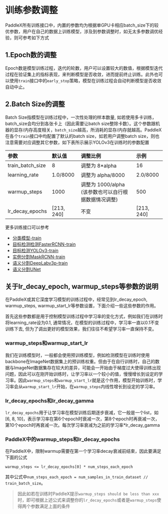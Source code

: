 # 训练参数调整

PaddleX所有训练接口中，内置的参数均为根据单GPU卡相应batch_size下的较优参数，用户在自己的数据上训练模型，涉及到参数调整时，如无太多参数调优经验，则可参考如下方式

## 1.Epoch数的调整
Epoch数是模型训练过程，迭代的轮数，用户可以设置较大的数值，根据模型迭代过程在验证集上的指标表现，来判断模型是否收敛，进而提前终止训练。此外也可以使用`train`接口中的`early_stop`策略，模型在训练过程会自动判断模型是否收敛自动中止。

## 2.Batch Size的调整
Batch Size指模型在训练过程中，一次性处理的样本数量, 如若使用多卡训练， batch_size会均分到各张卡上（因此需要让batch size整除卡数）。这个参数跟机器的显存/内存高度相关，`batch_size`越高，所消耗的显存/内存就越高。PaddleX在各个`train`接口中均配置了默认的batch size，如若用户调整batch size，则也注意需要对应调整其它参数，如下表所示展示YOLOv3在训练时的参数配置

|       参数       |     默认值    |      调整比例       |      示例     |
|:---------------- | :------------ | :------------------ | :------------ |
| train_batch_size |      8        |   调整为 8*alpha    |      16       |
| learning_rate    |    1.0/8000   |   调整为 alpha/8000 |    2.0/8000   |
| warmup_steps     |    1000       |   调整为 1000/alpha<br>(该参数也可以自行根据数据情况调整) |     500       |
| lr_decay_epochs  | [213, 240]    |   不变              |   [213, 240]  |


更多训练接口可以参考
- [分类模型-train](https://paddlex.readthedocs.io/zh_CN/latest/apis/models/classification.html#train)
- [目标检测检测FasterRCNN-train](https://paddlex.readthedocs.io/zh_CN/latest/apis/models/detection.html#id2)
- [目标检测YOLOv3-train](https://paddlex.readthedocs.io/zh_CN/latest/apis/models/detection.html#train)
- [实例分割MaskRCNN-train](https://paddlex.readthedocs.io/zh_CN/latest/apis/models/instance_segmentation.html#train)
- [语义分割DeepLabv3p-train](https://paddlex.readthedocs.io/zh_CN/latest/apis/models/semantic_segmentation.html#train)
- [语义分割UNet](https://paddlex.readthedocs.io/zh_CN/latest/apis/models/semantic_segmentation.html#id2)

## 关于lr_decay_epoch, warmup_steps等参数的说明

在PaddleX或其它深度学习模型的训练过程中，经常见到lr_decay_epoch, warmup_steps, warmup_start_lr等参数设置，下面介绍一些这些参数的作用。  

首先这些参数都是用于控制模型训练过程中学习率的变化方式，例如我们在训练时将learning_rate设为0.1, 通常情况，在模型的训练过程中，学习率一直以0.1不变训练下去, 但为了调出更好的模型效果，我们往往不希望学习率一直保持不变。

### warmup_steps和warmup_start_lr

我们在训练模型时，一般都会使用预训练模型，例如检测模型在训练时使用backbone在ImageNet数据集上的预训练权重。但由于在自行训练时，自己的数据与ImageNet数据集存在较大的差异，可能会一开始由于梯度过大使得训练出现问题，因此可以在刚开始训练时，让学习率以一个较小的值，慢慢增长到设定的学习率。因此`warmup_steps`和`warmup_start_lr`就是这个作用，模型开始训练时，学习率会从`warmup_start_lr`开始，在`warmup_steps`内线性增长到设定的学习率。

### lr_decay_epochs和lr_decay_gamma

`lr_decay_epochs`用于让学习率在模型训练后期逐步衰减，它一般是一个list，如[6, 8, 10]，表示学习率在第6个epoch时衰减一次，第8个epoch时再衰减一次，第10个epoch时再衰减一次。每次学习率衰减为之前的学习率*lr_decay_gamma

### PaddleX中的warmup_steps和lr_decay_epochs

在PaddleX中，限制warmup需要在第一个学习率decay衰减前结束，因此要满足下面的公式
```
warmup_steps <= lr_decay_epochs[0] * num_steps_each_epoch
```
其中公式中`num_steps_each_epoch = num_samples_in_train_dataset // train_batch_size`。  

>  因此如若在训练时PaddleX提示`warmup_steps should be less than xxx`时，即可根据上述公式来调整你的`lr_decay_epochs`或者是`warmup_steps`使得两个参数满足上面的条件
